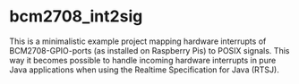 # bcm2708_int2sig

This is a minimalistic example project mapping hardware interrupts of BCM2708-GPIO-ports (as installed on Raspberry Pis)
to POSIX signals.  This way it becomes possible to handle incoming hardware interrupts in pure Java applications when
using the Realtime Specification for Java (RTSJ).
